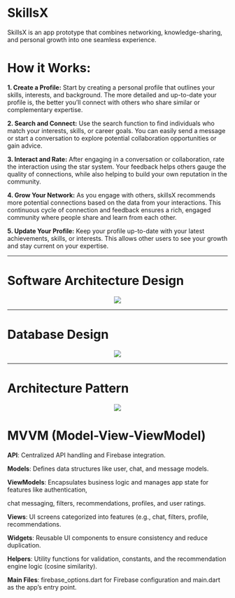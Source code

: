 # SkillsX
SkillsX is an app prototype that combines networking, knowledge-sharing, and personal growth into one seamless experience. 


# How it Works:

**1. Create a Profile:** Start by creating a personal profile that outlines your skills, interests, and background. The more detailed and up-to-date your profile is, the better you’ll connect with others who share similar or complementary expertise.

**2. Search and Connect:** Use the search function to find individuals who match your interests, skills, or career goals. You can easily send a message or start a conversation to explore potential collaboration opportunities or gain advice.

**3. Interact and Rate:** After engaging in a conversation or collaboration, rate the interaction using the star system. Your feedback helps others gauge the quality of connections, while also helping to build your own reputation in the community.

**4. Grow Your Network:** As you engage with others, skillsX recommends more potential connections based on the data from your interactions. This continuous cycle of connection and feedback ensures a rich, engaged community where people share and learn from each other.

**5. Update Your Profile:** Keep your profile up-to-date with your latest achievements, skills, or interests. This allows other users to see your growth and stay current on your expertise.

--------------------------------------------------------------------

# Software Architecture Design


<p align="center">
  <img src="https://github.com/user-attachments/assets/618a1832-dcb6-44d4-98ea-9b51fb79728c"/>
</p>

--------------------------------------------------------------------

# Database Design

<p align="center">
   <img src="https://github.com/user-attachments/assets/91ae369e-a943-41cd-8b99-8eb1ed9c8e53"/>
</p>

--------------------------------------------------------------------

# Architecture Pattern 

<p align="center">
   <strong><img src = "https://github.com/user-attachments/assets/36d485de-88d5-4c6d-8577-4750e7ab07b4"/></strong>
</p>


# MVVM (Model-View-ViewModel)

**API**: Centralized API handling and Firebase integration.


**Models**: Defines data structures like user, chat, and message models.


**ViewModels**: Encapsulates business logic and manages app state for features like authentication, 
<p>chat messaging, filters, recommendations, profiles, and user ratings.</p>


**Views**: UI screens categorized into features (e.g., chat, filters, profile, recommendations.


**Widgets**: Reusable UI components to ensure consistency and reduce duplication.


**Helpers**: Utility functions for validation, constants, and the recommendation engine logic (cosine similarity).


**Main Files**: firebase_options.dart for Firebase configuration and main.dart as the app’s entry point.





